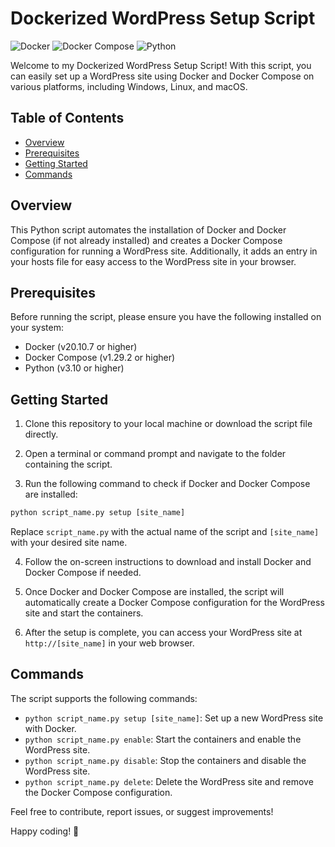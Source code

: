 # Dockerized WordPress Setup Script

![Docker](https://img.shields.io/badge/Docker-v20.10.7-blue?logo=docker)
![Docker Compose](https://img.shields.io/badge/Docker%20Compose-v1.29.2-blue?logo=docker)
![Python](https://img.shields.io/badge/Python-v3.10-green?logo=python)

Welcome to my Dockerized WordPress Setup Script! With this script, you can easily set up a WordPress site using Docker and Docker Compose on various platforms, including Windows, Linux, and macOS.

## Table of Contents
- [Overview](#overview)
- [Prerequisites](#prerequisites)
- [Getting Started](#getting-started)
- [Commands](#commands)

## Overview
This Python script automates the installation of Docker and Docker Compose (if not already installed) and creates a Docker Compose configuration for running a WordPress site. Additionally, it adds an entry in your hosts file for easy access to the WordPress site in your browser.

## Prerequisites
Before running the script, please ensure you have the following installed on your system:

- Docker (v20.10.7 or higher)
- Docker Compose (v1.29.2 or higher)
- Python (v3.10 or higher)

## Getting Started
1. Clone this repository to your local machine or download the script file directly.

2. Open a terminal or command prompt and navigate to the folder containing the script.

3. Run the following command to check if Docker and Docker Compose are installed:
```python
python script_name.py setup [site_name]
```
Replace `script_name.py` with the actual name of the script and `[site_name]` with your desired site name.

4. Follow the on-screen instructions to download and install Docker and Docker Compose if needed.

5. Once Docker and Docker Compose are installed, the script will automatically create a Docker Compose configuration for the WordPress site and start the containers.

6. After the setup is complete, you can access your WordPress site at `http://[site_name]` in your web browser.

## Commands
The script supports the following commands:

- `python script_name.py setup [site_name]`: Set up a new WordPress site with Docker.
- `python script_name.py enable`: Start the containers and enable the WordPress site.
- `python script_name.py disable`: Stop the containers and disable the WordPress site.
- `python script_name.py delete`: Delete the WordPress site and remove the Docker Compose configuration.


Feel free to contribute, report issues, or suggest improvements!

Happy coding! 🚀

